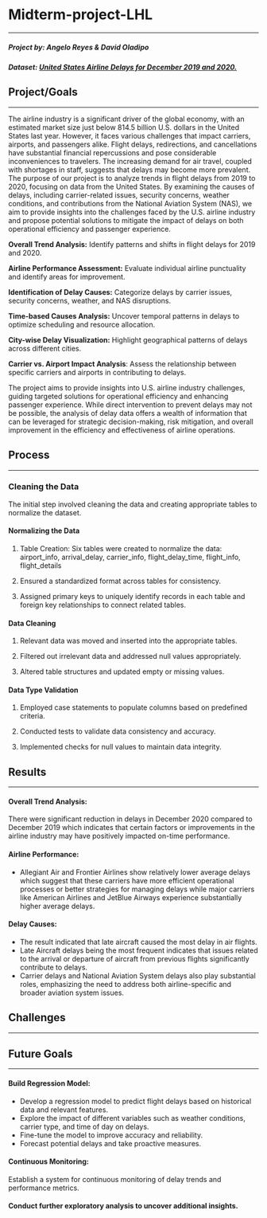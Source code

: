 # Midterm-project-LHL
___

##### Project by: Angelo Reyes & David Oladipo 

##### Dataset: [United States Airline Delays for December 2019 and 2020.](https://www.openintro.org/data/csv/airline_delay.csv)

## Project/Goals
___

The airline industry is a significant driver of the global economy, with an estimated market size just below 814.5 billion U.S. dollars in the United States last year. However, it faces various challenges that impact carriers, airports, and passengers alike. Flight delays, redirections, and cancellations have substantial financial repercussions and pose considerable inconveniences to travelers. The increasing demand for air travel, coupled with shortages in staff, suggests that delays may become more prevalent. The purpose of our project is to analyze trends in flight delays from 2019 to 2020, focusing on data from the United States. By examining the causes of delays, including carrier-related issues, security concerns, weather conditions, and contributions from the National Aviation System (NAS), we aim to provide insights into the challenges faced by the U.S. airline industry and propose potential solutions to mitigate the impact of delays on both operational efficiency and passenger experience.

**Overall Trend Analysis:** Identify patterns and shifts in flight delays for 2019 and 2020.

**Airline Performance Assessment:** Evaluate individual airline punctuality and identify areas for improvement.

**Identification of Delay Causes:** Categorize delays by carrier issues, security concerns, weather, and NAS disruptions.

**Time-based Causes Analysis:** Uncover temporal patterns in delays to optimize scheduling and resource allocation.

**City-wise Delay Visualization:** Highlight geographical patterns of delays across different cities.

**Carrier vs. Airport Impact Analysis**: Assess the relationship between specific carriers and airports in contributing to delays.

The project aims to provide insights into U.S. airline industry challenges, guiding targeted solutions for operational efficiency and enhancing passenger experience. While direct intervention to prevent delays may not be possible, the analysis of delay data offers a wealth of information that can be leveraged for strategic decision-making, risk mitigation, and overall improvement in the efficiency and effectiveness of airline operations.

## Process
___

### Cleaning the Data
The initial step involved cleaning the data and creating appropriate tables to normalize the dataset.

#### Normalizing the Data
1. Table Creation:
   Six tables were created to normalize the data:
   airport_info, arrival_delay, carrier_info, flight_delay_time, flight_info, flight_details

2. Ensured a standardized format across tables for consistency.

3. Assigned primary keys to uniquely identify records in each table and  foreign key relationships to connect related tables.
   
#### Data Cleaning
1. Relevant data was moved and inserted into the appropriate tables.
   
2. Filtered out irrelevant data and addressed null values appropriately.
   
3. Altered table structures and updated empty or missing values.
   
#### Data Type Validation
1. Employed case statements to populate columns based on predefined criteria.
   
2. Conducted tests to validate data consistency and accuracy.
   
3. Implemented checks for null values to maintain data integrity.

## Results
___
#### Overall Trend Analysis:
There were significant reduction in delays in December 2020 compared to December 2019 which indicates that certain factors or improvements in the airline industry may have positively impacted on-time performance.
#### Airline Performance:
- Allegiant Air and Frontier Airlines show relatively lower average delays which suggest that these carriers have more efficient operational processes or better strategies for managing delays while major carriers like American Airlines and JetBlue Airways experience substantially higher average delays.
#### Delay Causes:
- The result indicated that late aircraft caused the most delay in air flights.
- Late Aircraft delays being the most frequent indicates that issues related to the arrival or departure of aircraft from previous flights significantly contribute to delays.
- Carrier delays and National Aviation System delays also play substantial roles, emphasizing the need to address both airline-specific and broader aviation system issues.


## Challenges
___

## Future Goals
___
#### Build Regression Model:
- Develop a regression model to predict flight delays based on historical data and relevant features.
- Explore the impact of different variables such as weather conditions, carrier type, and time of day on delays.
- Fine-tune the model to improve accuracy and reliability.
- Forecast potential delays and take proactive measures.

#### Continuous Monitoring:
Establish a system for continuous monitoring of delay trends and performance metrics.

#### Conduct further exploratory analysis to uncover additional insights.
